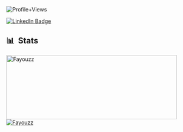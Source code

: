 <img src = "https://komarev.com/ghpvc/?username=Fayouzz&color=orange&style=flat-square" alt ="Profile+Views">
<p align="left">
 <a href="https://www.linkedin.com/in/chappufayouz/">
    <img src="https://img.shields.io/badge/LinkedIn-red?style=for-the-badge&logo=linkedin&logoColor=white" alt="LinkedIn Badge"/>
  </a>
<div>

  ## 📊 &nbsp;Stats
  <a href="https://github.com/Fayouzz">
    <img width=450 height=170 align="center" alt="Fayouzz" src="https://github-readme-stats.vercel.app/api?username=Fayouzz&theme=gruvbox&show_icons=true&bg_color=0D1117&hide_border=true&count_private=true" />
  </a>
  <a href="https://github.com/Fayouzz">
    <img align="center" alt="Fayouzz" src="https://github-readme-stats.vercel.app/api/top-langs/?username=Fayouzz&theme=gruvbox&layout=compact&bg_color=0D1117&hide_border=true&count_private=true" />
  </a>
</div>
